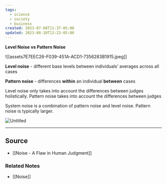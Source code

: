 ```yaml
---
tags:
  - science
  - society
  - business
created: 2023-07-08T11:37-05:00
updated: 2023-08-10T13:23-05:00
---
```

**Level Noise vs Pattern Noise**

![[assets7E7EEC26-F039-451A-ACD1-7356283B1915.jpeg]]

**Level noise** - different base levels between individuals’ averages across all cases

**Pattern noise** - differences **within** an individual **between** cases

Level noise only takes into account the differences between judges holistically. Pattern noise takes into account the differences between judges 

System noise is a combination of pattern noise and level noise. Pattern noise is typically larger.

![Untitled](Untitled%2080.png)

---

## Source
- [[Noise - A Flaw in Human Judgment]]

### Related Notes
- [[Noise]]